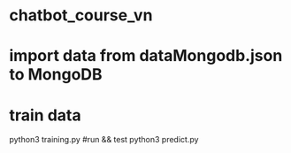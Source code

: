 # chatbot_course_vn
# import data from dataMongodb.json to MongoDB

# train data
python3 training.py
#run && test
python3 predict.py